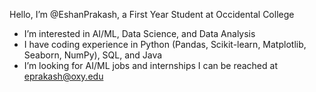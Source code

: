 Hello, I’m @EshanPrakash, a First Year Student at Occidental College
- I’m interested in AI/ML, Data Science, and Data Analysis
- I have coding experience in Python (Pandas, Scikit-learn, Matplotlib, Seaborn, NumPy), SQL, and Java
- I’m looking for AI/ML jobs and internships
I can be reached at eprakash@oxy.edu

<!---
EshanPrakash/EshanPrakash is a ✨ special ✨ repository because its `README.md` (this file) appears on your GitHub profile.
You can click the Preview link to take a look at your changes.
--->
